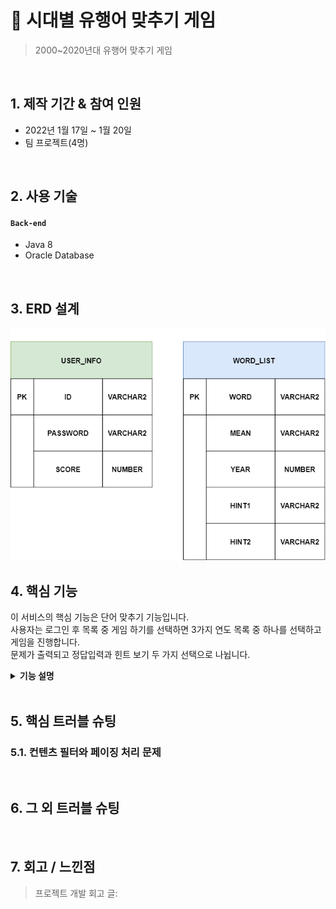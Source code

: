 # :pushpin: 시대별 유행어 맞추기 게임
>2000~2020년대 유행어 맞추기 게임
>

</br>

## 1. 제작 기간 & 참여 인원
- 2022년 1월 17일 ~ 1월 20일
- 팀 프로젝트(4명)

</br>

## 2. 사용 기술
#### `Back-end`
  - Java 8
  - Oracle Database


</br>

## 3. ERD 설계
<p align="center">
    <img src="https://github.com/HeonchanKim/smhrd_miniProject/blob/master/images/mini.png?raw=true">
</p>


## 4. 핵심 기능
이 서비스의 핵심 기능은 단어 맞추기 기능입니다.</br>
사용자는 로그인 후 목록 중 게임 하기를 선택하면 3가지 연도 목록 중 하나를 선택하고 게임을 진행합니다. </br>
문제가 출력되고 정답입력과 힌트 보기 두 가지 선택으로 나뉩니다.</br>

<details>
<summary><b>기능 설명</b></summary>
<div markdown="1">

### 4.1. 전체 흐름

<p align="center">
    <img src="./img/흐름.png">
</p>

전체 흐름을 간단히 표시했습니다. 실행하면 먼저 1.회원가입 2.로그인 3.종료 3가지 선택을 할 수 있고 회원가입을 하면 다시 첫 화면으로 돌아옵니다. 로그인을 선택 시 로그인 성공과 실패로 나뉩니다. 로그인 실패 시 실패 문구와 함께 다시 첫 화면으로 돌아옵니다.

</br></br>    

<p align="center">
    <img src="./img/게임시작.png">
<p align="center">
    <img src="./img/힌트및정답입력.png">
<p align="center">
    <img src="./img/게임후결과.png">
</p>

<b>로그인에 성공하면</b> 게임하기, 누적결과보기, 랭킹보기, 로그아웃 4가지 선택지가 있습니다. 게임하기를 누르면 또다시 2000년대 2010년대 2020년대 3가지 년도 선택이 주어지고 년도를 선택하면 문제와 함께 다시 정답입력, 힌트보기 선택이 주어집니다. <b>힌트보기는 두 번까지만</b> 볼 수 있고 이후에 힌트보기를 선택하면 "모든힌트를 다 보셨습니다!!"가 출력됩니다. 문제를 모두 풀고 난 후 맞춘 점수가 표시됩니다.
</br></br>

<p align="center">
    <img src="./img/누적결과.png">
</p>

누적결과를 선택하면 로그인한 아이디의 누적된 점수 보여주며 점수별로 보이는 모습과 소리가 다릅니다.
</br></br>
</br></br>

<p align="center">
    <img src="./img/랭킹.png">
</p>
랭킹 확인을 선택하면 상위점수 10명이 출력됩니다.
</br></br>



</div>
</details>


</br>

## 5. 핵심 트러블 슈팅
### 5.1. 컨텐츠 필터와 페이징 처리 문제
</br>

## 6. 그 외 트러블 슈팅
</br>

## 7. 회고 / 느낀점
>프로젝트 개발 회고 글: 
